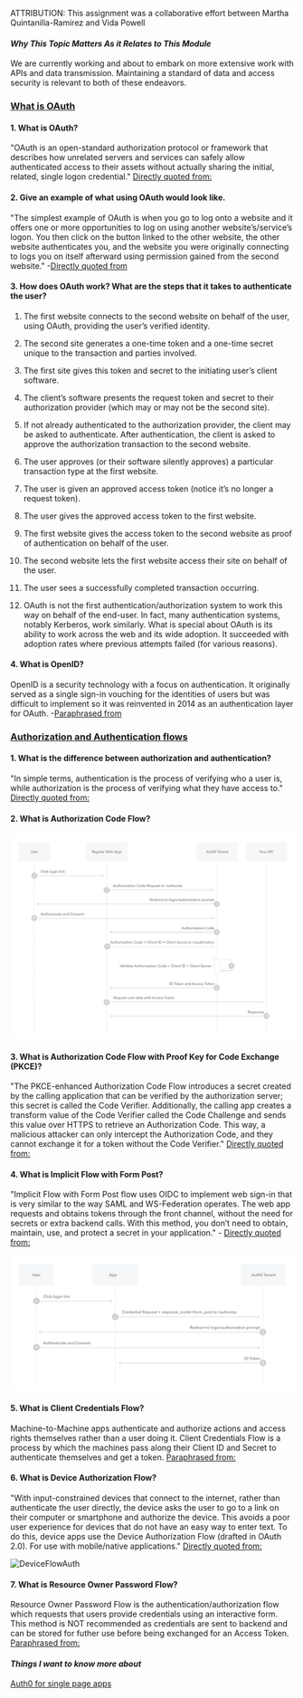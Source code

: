ATTRIBUTION: This assignment was a collaborative effort between Martha Quintanilla-Ramirez and Vida Powell

#### *Why This Topic Matters As it Relates to This Module*
We are currently working and about to embark on more extensive work with APIs and data transmission. Maintaining a standard of data and access security is relevant to both of these endeavors.

### [What is OAuth](https://www.csoonline.com/article/3216404/what-is-oauth-how-the-open-authorization-framework-works.html)

#### 1. What is OAuth?
"OAuth is an open-standard authorization protocol or framework that describes how unrelated servers and services can safely allow authenticated access to their assets without actually sharing the initial, related, single logon credential." [Directly quoted from:](https://www.csoonline.com/article/3216404/what-is-oauth-how-the-open-authorization-framework-works.html)

#### 2. Give an example of what using OAuth would look like.
"The simplest example of OAuth is when you go to log onto a website and it offers one or more opportunities to log on using another website’s/service’s logon. You then click on the button linked to the other website, the other website authenticates you, and the website you were originally connecting to logs you on itself afterward using permission gained from the second website." -[Directly quoted from](https://www.csoonline.com/article/3216404/what-is-oauth-how-the-open-authorization-framework-works.html)

#### 3. How does OAuth work? What are the steps that it takes to authenticate the user?
1. The first website connects to the second website on behalf of the user, using OAuth, providing the user’s verified identity.
  2. The second site generates a one-time token and a one-time secret unique to the transaction and parties involved.
  3. The first site gives this token and secret to the initiating user’s client software.
  4. The client’s software presents the request token and secret to their authorization provider (which may or may not be the second site).
  5. If not already authenticated to the authorization provider, the client may be asked to authenticate. After authentication, the client is asked to approve the authorization transaction to the second website.
  6. The user approves (or their software silently approves) a particular transaction type at the first website.
  7. The user is given an approved access token (notice it’s no longer a request token).
  8. The user gives the approved access token to the first website.
  9. The first website gives the access token to the second website as proof of authentication on behalf of the user.
  10. The second website lets the first website access their site on behalf of the user.
  11. The user sees a successfully completed transaction occurring.

  12. OAuth is not the first authentication/authorization system to work this way on behalf of the end-user. In fact, many authentication systems, notably Kerberos, work similarly. What is special about OAuth is its ability to work across the web and its wide adoption. It succeeded with adoption rates where previous attempts failed (for various reasons).


#### 4. What is OpenID?
OpenID is a security technology with a focus on authentication. It originally served as a single sign-in vouching for the identities of users but was difficult to implement so it was reinvented in 2014 as an authentication layer for OAuth. -[Paraphrased from](https://www.csoonline.com/article/3216404/what-is-oauth-how-the-open-authorization-framework-works.html)


### [Authorization and Authentication flows](https://auth0.com/docs/flows)

#### 1. What is the difference between authorization and authentication?
"In simple terms, authentication is the process of verifying who a user is, while authorization is the process of verifying what they have access to." [Directly quoted from:](https://auth0.com/docs/get-started/identity-fundamentals/authentication-and-authorization)

#### 2. What is Authorization Code Flow?
![Auth Code Flow](AuthCodeFlow.jpeg)

#### 3. What is Authorization Code Flow with Proof Key for Code Exchange (PKCE)?
"The PKCE-enhanced Authorization Code Flow introduces a secret created by the calling application that can be verified by the authorization server; this secret is called the Code Verifier. Additionally, the calling app creates a transform value of the Code Verifier called the Code Challenge and sends this value over HTTPS to retrieve an Authorization Code. This way, a malicious attacker can only intercept the Authorization Code, and they cannot exchange it for a token without the Code Verifier." [Directly quoted from:](https://auth0.com/docs/get-started/authentication-and-authorization-flow/authorization-code-flow-with-proof-key-for-code-exchange-pkce)

#### 4. What is Implicit Flow with Form Post?
"Implicit Flow with Form Post flow uses OIDC to implement web sign-in that is very similar to the way SAML and WS-Federation operates. The web app requests and obtains tokens through the front channel, without the need for secrets or extra backend calls. With this method, you don’t need to obtain, maintain, use, and protect a secret in your application." - [Directly quoted from:](https://auth0.com/docs/get-started/authentication-and-authorization-flow/implicit-flow-with-form-post)

![ImplicitFlowForm](ImplicitFlowForm.jpeg)

#### 5. What is Client Credentials Flow?
Machine-to-Machine apps authenticate and authorize actions and access rights themselves rather than a user doing it. Client Credentials Flow is a process by which the machines pass along their Client ID and Secret to authenticate themselves and get a token. [Paraphrased from:](https://auth0.com/docs/get-started/authentication-and-authorization-flow/client-credentials-flow)

#### 6. What is Device Authorization Flow?
"With input-constrained devices that connect to the internet, rather than authenticate the user directly, the device asks the user to go to a link on their computer or smartphone and authorize the device. This avoids a poor user experience for devices that do not have an easy way to enter text. To do this, device apps use the Device Authorization Flow (drafted in OAuth 2.0). For use with mobile/native applications." [Directly quoted from:](https://auth0.com/docs/get-started/authentication-and-authorization-flow/device-authorization-flow)

![DeviceFlowAuth](DeviceFlowAuth.jpeg)

#### 7. What is Resource Owner Password Flow?
Resource Owner Password Flow is the authentication/authorization flow which requests that users provide credentials using an interactive form. This method is NOT recommended as credentials are sent to backend and can be stored for futher use before being exchanged for an Access Token. [Paraphrased from:](https://auth0.com/docs/get-started/authentication-and-authorization-flow/resource-owner-password-flow)


#### *Things I want to know more about*
[Auth0 for single page apps](https://auth0.com/docs/libraries/auth0-react)

